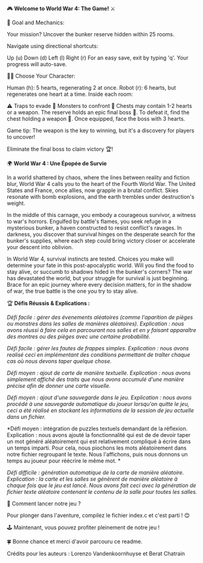 🎮 **Welcome to World War 4: The Game!** ⚔️

🎯 Goal and Mechanics:

Your mission? Uncover the bunker reserve hidden within 25 rooms.

Navigate using directional shortcuts:

Up (u)
Down (d)
Left (l)
Right (r)
For an easy save, exit by typing 'q'. Your progress will auto-save.

🧑‍🤖 Choose Your Character:

Human (h): 5 hearts, regenerating 2 at once.
Robot (r): 6 hearts, but regenerates one heart at a time.
Inside each room:

⚠️ Traps to evade
🦹 Monsters to confront
🎁 Chests may contain 1-2 hearts or a weapon.
The reserve holds an epic final boss 🐉. To defeat it, find the chest holding a weapon 🔫. Once equipped, face the boss with 3 hearts.

Game tip: The weapon is the key to winning, but it's a discovery for players to uncover!

Eliminate the final boss to claim victory 🏆!

🌍 **World War 4 : Une Épopée de Survie**

In a world shattered by chaos, where the lines between reality and fiction blur, World War 4 calls you to the heart of the Fourth World War. The United States and France, once allies, now grapple in a brutal conflict. Skies resonate with bomb explosions, and the earth trembles under destruction's weight.

In the middle of this carnage, you embody a courageous survivor, a witness to war's horrors. Engulfed by battle's flames, you seek refuge in a mysterious bunker, a haven constructed to resist conflict's ravages. In darkness, you discover that survival hinges on the desperate search for the bunker's supplies, where each step could bring victory closer or accelerate your descent into oblivion.

In World War 4, survival instincts are tested. Choices you make will determine your fate in this post-apocalyptic world. Will you find the food to stay alive, or succumb to shadows hided in the bunker's corners? The war has devastated the world, but your struggle for survival is just beginning. Brace for an epic journey where every decision matters, for in the shadow of war, the true battle is the one you try to stay alive.

🏆 **Défis Réussis & Explications :**

*Défi facile : gérer des évenements aléatoires (comme l'aparition de pièges ou monstres dans les salles de manières aléatoires).
Explication : nous avons réussi à faire cela en parcourant nos salles et en y faisant apparaître des montres ou des pièges avec
une certaine probabilité.*

*Défi facile : gérer les fautes de frappes simples.
Explication : nous avons realisé ceci en implémentant des conditions permettant de traîter chaque cas où nous devons taper quelque chose.*

*Défi moyen : ajout de carte de manière textuelle.
Explication : nous avons simplement affiché des traits que nous avons accumulé d'une manière précise afin de donner une carte visuelle.*

*Défi moyen : ajout d'une sauvegarde dans le jeu.
Explication : nous avons procédé à une sauvegarde automatique du joueur lorsqu'on quitte le jeu, ceci a été réalisé en stockant les informations de la session de jeu actuelle dans un fichier.*

*Défi moyen : intégration de puzzles textuels demandant de la réflexion.
Explication : nous avons ajouté la fonctionnalité qui est de de devoir taper un mot généré aléatoirement qui est relativement compliqué à écrire dans un temps imparti. Pour cela, nous piochons les mots aléatoirement dans notre fichier regroupant le texte.
Nous l'affichons, puis nous donnons un temps au joueur pour réécrire le même mot. *

*Défi difficile : génération automatique de la carte de manière aléatoire.
Explication : la carte et les salles se génèrent de manière aléatoire à chaque fois que le jeu est lancé. Nous avons fait ceci avec la génération de fichier texte aléatoire contenant le contenu de la salle pour toutes les salles.*

🚀 Comment lancer notre jeu ?

Pour plonger dans l'aventure, compilez le fichier index.c et c'est parti ! 😊

🕹️ Maintenant, vous pouvez profiter pleinement de notre jeu !

🍀 Bonne chance et merci d'avoir parcouru ce readme.

Crédits pour les auteurs : Lorenzo Vandenkoornhuyse et Berat Chatrain
